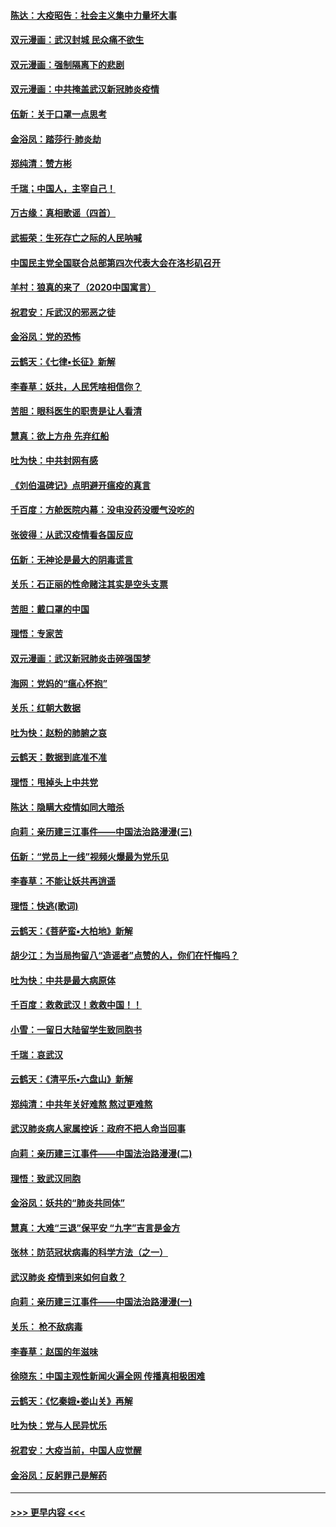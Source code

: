 #### [陈达：大疫昭告：社会主义集中力量坏大事](../pages/nsc993/n11859419.md?t=02110711) 
#### [双元漫画：武汉封城 民众痛不欲生](../pages/nsc993/n11859287.md?t=02110711) 
#### [双元漫画：强制隔离下的悲剧](../pages/nsc993/n11859244.md?t=02110711) 
#### [双元漫画：中共掩盖武汉新冠肺炎疫情](../pages/nsc993/n11858249.md?t=02110711) 
#### [伍新：关于口罩一点思考](../pages/nsc993/n11859195.md?t=02110711) 
#### [金浴凤：踏莎行‧肺炎劫](../pages/nsc993/n11858227.md?t=02110711) 
#### [郑纯清：赞方彬](../pages/nsc993/n11856803.md?t=02110711) 
#### [千瑞；中国人，主宰自己！](../pages/nsc993/n11856793.md?t=02110711) 
#### [万古缘：真相歌谣（四首）](../pages/nsc993/n11856263.md?t=02110711) 
#### [武振荣：生死存亡之际的人民呐喊](../pages/nsc993/n11856256.md?t=02110711) 
#### [中国民主党全国联合总部第四次代表大会在洛杉矶召开](../pages/nsc993/n11856344.md?t=02110711) 
#### [羊村：狼真的来了（2020中国寓言）](../pages/nsc993/n11856229.md?t=02110711) 
#### [祝君安：斥武汉的邪恶之徒](../pages/nsc993/n11855861.md?t=02110711) 
#### [金浴凤：党的恐怖](../pages/nsc993/n11855849.md?t=02110711) 
#### [云鹤天：《七律▪长征》新解](../pages/nsc993/n11855479.md?t=02110711) 
#### [李春草：妖共，人民凭啥相信你？](../pages/nsc993/n11855196.md?t=02110711) 
#### [苦胆：眼科医生的职责是让人看清](../pages/nsc993/n11853840.md?t=02110711) 
#### [慧真：欲上方舟 先弃红船](../pages/nsc993/n11853483.md?t=02110711) 
#### [吐为快：中共封网有感](../pages/nsc993/n11852575.md?t=02110711) 
#### [《刘伯温碑记》点明避开瘟疫的真言](../pages/nsc993/n11852128.md?t=02110711) 
#### [千百度：方舱医院内幕：没电没药没暖气没吃的](../pages/nsc993/n11850211.md?t=02110711) 
#### [张彼得：从武汉疫情看各国反应](../pages/nsc993/n11850102.md?t=02110711) 
#### [伍新：无神论是最大的阴毒谎言](../pages/nsc993/n11846129.md?t=02110711) 
#### [关乐：石正丽的性命赌注其实是空头支票](../pages/nsc993/n11846109.md?t=02110711) 
#### [苦胆：戴口罩的中国](../pages/nsc993/n11845576.md?t=02110711) 
#### [理悟：专家苦](../pages/nsc993/n11845564.md?t=02110711) 
#### [双元漫画：武汉新冠肺炎击碎强国梦](../pages/nsc993/n11843320.md?t=02110711) 
#### [海网：党妈的“瘟心怀抱”](../pages/nsc993/n11840740.md?t=02110711) 
#### [关乐：红朝大数据](../pages/nsc993/n11840675.md?t=02110711) 
#### [吐为快：赵粉的肺腑之哀](../pages/nsc993/n11840618.md?t=02110711) 
#### [云鹤天：数据到底准不准](../pages/nsc993/n11840325.md?t=02110711) 
#### [理悟：甩掉头上中共党](../pages/nsc993/n11838826.md?t=02110711) 
#### [陈达：隐瞒大疫情如同大暗杀](../pages/nsc993/n11838771.md?t=02110711) 
#### [向莉：亲历建三江事件——中国法治路漫漫(三)](../pages/nsc993/n11831825.md?t=02110711) 
#### [伍新：“党员上一线”视频火爆最为党乐见](../pages/nsc993/n11838200.md?t=02110711) 
#### [李春草：不能让妖共再逍遥](../pages/nsc993/n11838102.md?t=02110711) 
#### [理悟：快逃(歌词)](../pages/nsc993/n11838083.md?t=02110711) 
#### [云鹤天：《菩萨蛮▪大柏地》新解](../pages/nsc993/n11838059.md?t=02110711) 
#### [胡少江：为当局拘留八“造谣者”点赞的人，你们在忏悔吗？](../pages/nsc993/n11836801.md?t=02110711) 
#### [吐为快：中共是最大病原体](../pages/nsc993/n11836748.md?t=02110711) 
#### [千百度：救救武汉！救救中国！！](../pages/nsc993/n11836145.md?t=02110711) 
#### [小雪：一留日大陆留学生致同胞书](../pages/nsc993/n11834624.md?t=02110711) 
#### [千瑞：哀武汉](../pages/nsc993/n11833647.md?t=02110711) 
#### [云鹤天：《清平乐▪六盘山》新解](../pages/nsc993/n11833611.md?t=02110711) 
#### [郑纯清：中共年关好难熬 熬过更难熬](../pages/nsc993/n11833489.md?t=02110711) 
#### [武汉肺炎病人家属控诉：政府不把人命当回事](../pages/nsc993/n11833205.md?t=02110711) 
#### [向莉：亲历建三江事件——中国法治路漫漫(二)](../pages/nsc993/n11829102.md?t=02110711) 
#### [理悟：致武汉同胞](../pages/nsc993/n11831522.md?t=02110711) 
#### [金浴凤：妖共的“肺炎共同体”](../pages/nsc993/n11829448.md?t=02110711) 
#### [慧真：大难“三退”保平安 “九字”吉言是金方](../pages/nsc993/n11829501.md?t=02110711) 
#### [张林：防范冠状病毒的科学方法（之一）](../pages/nsc993/n11828618.md?t=02110711) 
#### [武汉肺炎 疫情到来如何自救？](../pages/nsc993/n11827632.md?t=02110711) 
#### [向莉：亲历建三江事件——中国法治路漫漫(一)](../pages/nsc993/n11827190.md?t=02110711) 
#### [关乐： 枪不敌病毒](../pages/nsc993/n11826746.md?t=02110711) 
#### [李春草：赵国的年滋味](../pages/nsc993/n11826321.md?t=02110711) 
#### [徐晓东：中国主观性新闻火遍全网 传播真相极困难](../pages/nsc993/n11826508.md?t=02110711) 
#### [云鹤天：《忆秦娥▪娄山关》再解](../pages/nsc993/n11824682.md?t=02110711) 
#### [吐为快：党与人民异忧乐](../pages/nsc993/n11824660.md?t=02110711) 
#### [祝君安：大疫当前，中国人应觉醒](../pages/nsc993/n11821946.md?t=02110711) 
#### [金浴凤：反躬罪己是解药](../pages/nsc993/n11820280.md?t=02110711) 

----
#### [ >>> 更早内容 <<< ](../indexes/nsc993-earlier.md)
